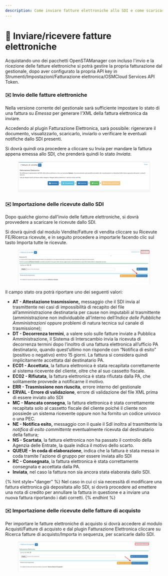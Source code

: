 ```yaml
---
description: Come inviare fatture elettroniche allo SDI e come scaricarne le ricevute.
---
```


# 📩 Inviare/ricevere fatture elettroniche

Acquistando uno dei pacchetti OpenSTAManager con incluso l'invio e la ricezione delle fatture elettroniche si potrà gestire la propria fatturazione dal gestionale, dopo aver configurato la propria API key in Strumenti/Impostazioni/Fatturazione elettronica/OSMCloud Services API Token.

### ✉️ Invio delle fatture elettroniche

Nella versione corrente del gestionale sarà sufficiente impostare lo stato di una fattura su _Emessa_ per generare l'XML della fattura elettronica da inviare.

Accedendo al plugin Fatturazione Elettronica, sarà possibile: rigenerare il documento, visualizzarlo, scaricarlo, inviarlo o verificare le eventuali notifiche dallo SDI presenti.

Si dovrà quindi ora procedere a cliccare su Invia per mandare la fattura appena emessa allo SDI, che prenderà quindi lo stato _Inviata_.

<figure><img src="../../../.gitbook/assets/immagine (1).png" alt=""><figcaption></figcaption></figure>

### ✉️ Importazione delle ricevute dallo SDI

Dopo qualche giorno dall'invio delle fatture elettroniche, si dovrà provvedere a scaricare le ricevute dallo SDI.

Si dovrà quindi dal modulo Vendite/Fatture di vendita cliccare su Ricevute FE/Ricerca ricevute, e in seguito procedere a importarle facendo clic sul tasto Importa tutte le ricevute.

<figure><img src="../../../.gitbook/assets/immagine (229).png" alt=""><figcaption></figcaption></figure>

Il campo stato ora potrà riportare uno dei seguenti valori:

* **AT - Attestazione trasmissione,** messaggio che il SDI invia al trasmittente nei casi di impossibilità di recapito del file all’amministrazione destinataria per cause non imputabili al trasmittente (amministrazione non individuabile all’interno dell’_Indice delle Pubbliche Amministrazioni_ oppure problemi di natura tecnica sul canale di trasmissione);
* **DT - Decorrenza termini**, a valere solo sulle fatture inviate a Pubblica Amministrazione, il Sistema di Interscambio invia la ricevuta di decorrenza termini dopo l’inoltro di una fattura elettronica all’ufficio PA destinatario, quando quest’ultimo non risponde con “Notifica di esito” (positivo o negativo) entro 15 giorni. La fattura si considera quindi implicitamente accettata dal destinatario PA.
* **EC01 - Accettata**, la fattura elettronica è stata recapitata correttamente al sistema ricevente del cliente, oltre che al suo cassetto fiscale.
* **EC02 - Rifiutata**, la fattura elettronica è stata rifiutata dalla PA, che solitamente provvede a notificarne il motivo.
* **ERR - Trasmissione non riuscita**, errore interno del gestionale
* **ERVAL - Errore di validazione**, errore di validazione del file XML prima di essere inviato allo SDI&#x20;
* **MC - Mancata consegna**, la fattura elettronica è stata correttamente recapitata solo al cassetto fiscale del cliente poiché il cliente non possiede un sistema ricevente oppure non ha fornito un codice univoco o una PEC.
* **NE - Notifica esito,** messaggio con il quale il SdI inoltra al trasmittente la _notifica di esito committente_ eventualmente ricevuta dal destinatario della fattura;
* **NS - Scartata**, la fattura elettronica non ha passato il controllo della Agenzia delle Entrate, la quale indica il motivo dello scarto.
* **QUEUE - In coda di elaborazione**, indica che la fattura è stata messa in coda tramite l'azione di gruppo per essere inviata allo SDI
* **RC - Consegnata**, la fattura elettronica è stata correttamente consegnata e accettata dalla PA.
* **Inviata**, nel caso la fattura non sia ancora stata elaborata dallo SDI.

{% hint style="danger" %}
Nel caso in cui ci sia necessità di modificare una fattura elettronica già depositata allo SDI, si dovrà procedere ad emettere una nota di credito per annullare la fattura in questione e a inviare una nuova fattura riportando i dati corretti.
{% endhint %}

### ✉️ Importazione delle ricevute delle fatture di acquisto

Per importare le fatture elettroniche di acquisto si dovrà accedere al modulo Acquisti/Fatture di acquisto e dal plugin Fatturazione Elettronica cliccare su Ricerca fatture di acquisto/Importa in sequenza, per scaricarle dallo SDI.

<figure><img src="../../../.gitbook/assets/immagine (21).png" alt=""><figcaption></figcaption></figure>



